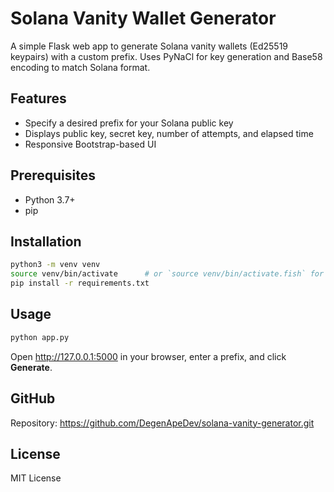 # Solana Vanity Wallet Generator

A simple Flask web app to generate Solana vanity wallets (Ed25519 keypairs) with a custom prefix. Uses PyNaCl for key generation and Base58 encoding to match Solana format.

## Features

- Specify a desired prefix for your Solana public key
- Displays public key, secret key, number of attempts, and elapsed time
- Responsive Bootstrap-based UI

## Prerequisites

- Python 3.7+
- pip

## Installation

```bash
python3 -m venv venv
source venv/bin/activate      # or `source venv/bin/activate.fish` for fish shell
pip install -r requirements.txt
```

## Usage

```bash
python app.py
```

Open http://127.0.0.1:5000 in your browser, enter a prefix, and click **Generate**.

## GitHub

Repository: https://github.com/DegenApeDev/solana-vanity-generator.git

## License

MIT License
